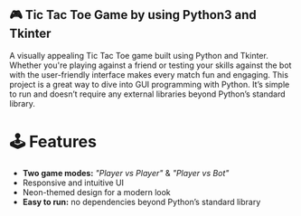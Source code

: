 ## 🎮 Tic Tac Toe Game by using Python3 and Tkinter 
A visually appealing Tic Tac Toe game built using Python and Tkinter. Whether you're playing against a friend or testing your skills against the bot with the user-friendly interface makes every match fun and engaging.
This project is a great way to dive into GUI programming with Python. It’s simple to run and doesn’t require any external libraries beyond Python’s standard library.
# 🕹 Features
- **Two game modes:** *"Player vs Player"* & *"Player vs Bot"*
- Responsive and intuitive UI
- Neon-themed design for a modern look
- **Easy to run:**  no dependencies beyond Python’s standard library
